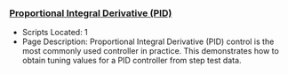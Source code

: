 ### [Proportional Integral Derivative (PID)](https://www.apmonitor.com/pdc/index.php/Main/ProportionalIntegralDerivative)
- Scripts Located: 1
- Page Description: Proportional Integral Derivative (PID) control is the most commonly used controller in practice. This demonstrates how to obtain tuning values for a PID controller from step test data.
